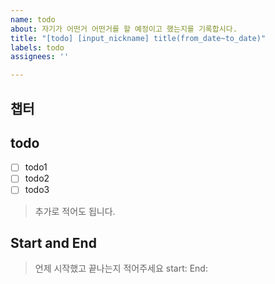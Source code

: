 ```yaml
---
name: todo
about: 자기가 어떤거 어떤거를 할 예정이고 했는지를 기록합시다.
title: "[todo] [input_nickname] title(from_date~to_date)"
labels: todo
assignees: ''

---
```


## 챕터
>
## todo
- [ ] todo1
- [ ] todo2
- [ ] todo3
> 추가로 적어도 됩니다.
## Start and End
>언제 시작했고 끝나는지 적어주세요
start: 
End:

